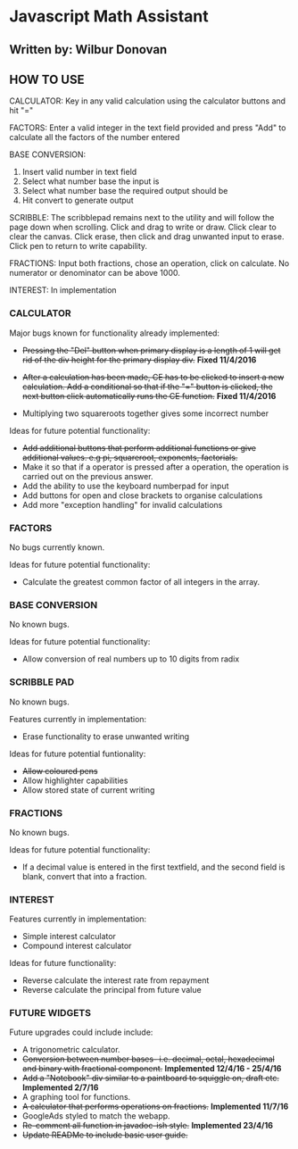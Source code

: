 # Javascript Math Assistant
## Written by: Wilbur Donovan

## HOW TO USE
CALCULATOR: Key in any valid calculation using the calculator
buttons and hit "="

FACTORS: Enter a valid integer in the text field provided and
press "Add" to calculate all the factors of the number entered

BASE CONVERSION:
1. Insert valid number in text field
2. Select what number base the input is
3. Select what number base the required output should be
4. Hit convert to generate output

SCRIBBLE: The scribblepad remains next to the utility and will 
follow the page down when scrolling. Click and drag to write
or draw. Click clear to clear the canvas. Click erase, then 
click and drag unwanted input to erase. Click pen to return
to write capability.

FRACTIONS: Input both fractions, chose an operation, click on
calculate. No numerator or denominator can be above 1000.

INTEREST: In implementation


### CALCULATOR


Major bugs known for functionality already implemented:

- ~~Pressing the "Del" button when primary display is
    a length of 1 will get rid of the div height for the
    primary display div.~~
    **Fixed 11/4/2016**
    
- ~~After a calculation has been made, CE has to be clicked
    to insert a new calculation. Add a conditional so that 
    if the "=" button is clicked, the next button click 
    automatically runs the CE function.~~ 
    **Fixed 11/4/2016**
    
- Multiplying two squareroots together gives some incorrect
    number
    

Ideas for future potential functionality:

- ~~Add additional buttons that perform additional functions
    or give additional values. e.g pi, squareroot, exponents,
    factorials.~~
- Make it so that if a operator is pressed after a operation,
    the operation is carried out on the previous answer.
- Add the ability to use the keyboard numberpad for input
- Add buttons for open and close brackets to organise calculations
- Add more "exception handling" for invalid calculations
  
  
### FACTORS

  
No bugs currently known.
  
Ideas for future potential functionality:

- Calculate the greatest common factor of all integers
    in the array.
    

### BASE CONVERSION


No known bugs.

Ideas for future potential functionality:

- Allow conversion of real numbers up to 10 digits from radix


### SCRIBBLE PAD

No known bugs.

Features currently in implementation:

- Erase functionality to erase unwanted writing

Ideas for future potential funtionality:

- ~~Allow coloured pens~~
- Allow highlighter capabilities
- Allow stored state of current writing


### FRACTIONS

No known bugs.

Ideas for future potential functionality:

- If a decimal value is entered in the first textfield,
    and the second field is blank, convert that into a 
    fraction.


### INTEREST

Features currently in implementation:

- Simple interest calculator
- Compound interest calculator

Ideas for future functionality:

- Reverse calculate the interest rate from repayment
- Reverse calculate the principal from future value

### FUTURE WIDGETS

Future upgrades could include include:

- A trigonometric calculator.
- ~~Conversion between number bases- i.e. decimal, octal,
    hexadecimal and binary with fractional component.~~
    **Implemented 12/4/16 - 25/4/16**
- ~~Add a "Notebook" div similar to a paintboard to 
    squiggle on, draft etc.~~
    **Implemented 2/7/16**
- A graphing tool for functions.
- ~~A calculator that performs operations on fractions.~~
    **Implemented 11/7/16**
- GoogleAds styled to match the webapp.
- ~~Re-comment all function in javadoc-ish style.~~
    **Implemented 23/4/16**
- ~~Update READMe to include basic user guide.~~
  
  